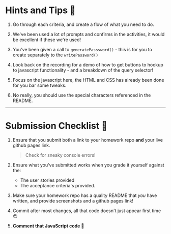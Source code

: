 # Hints and Tips :tada:

1. Go through each criteria, and create a flow of what you need to do.

1. We've been used a lot of prompts and confirms in the activities, it would be excellent if these we're used!

1. You've been given a call to `generatePasssword()` - this is for you to create separately to the `writePassword()`

1. Look back on the recording for a demo of how to get buttons to hookup to javascript functionality - and a breakdown of the query selector!

1. Focus on the javascript here, the HTML and CSS has already been done for you bar some tweaks.

1. No really, you should use the special characters referenced in the README.

---

# Submission Checklist :rocket:

1. Ensure that you submit both a link to your homework repo **and** your live github pages link.
   > Check for sneaky console errors!
2. Ensure what you've submitted works when you grade it yourself against the:

   - The user stories provided
   - The acceptance criteria's provided.

3. Make sure your homework repo has a quality README that _you_ have written, and provide screenshots and a github pages link!

4. Commit after most changes, all that code doesn't just appear first time :wink:

5. **Comment that JavaScript code :pray:**
